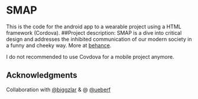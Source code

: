 # SMAP
This is the code for the android app to a wearable project using a HTML framework (Cordova). 
##Project description:
SMAP is a dive into critical design and addresses the inhibited communication of our modern society in a funny and cheeky way. More at [behance](https://www.behance.net/gallery/41107007/SMAP).

I do not recommended to use Covdova for a mobile project anymore.

## Acknowledgments
Collaboration with [@biggzlar](https://github.com/biggzlar) & @  [@ueberf](https://github.com/ueberf)

